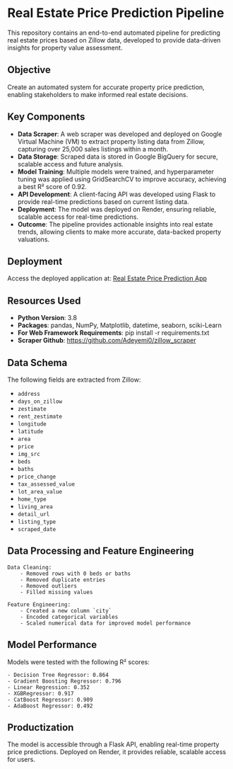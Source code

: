 # Real Estate Price Prediction Pipeline

This repository contains an end-to-end automated pipeline for predicting real estate prices based on Zillow data, developed to provide data-driven insights for property value assessment.

## Objective

Create an automated system for accurate property price prediction, enabling stakeholders to make informed real estate decisions.

## Key Components

- **Data Scraper**: A web scraper was developed and deployed on Google Virtual Machine (VM) to extract property listing data from Zillow, capturing over 25,000 sales listings within a month.
- **Data Storage**: Scraped data is stored in Google BigQuery for secure, scalable access and future analysis.
- **Model Training**: Multiple models were trained, and hyperparameter tuning was applied using GridSearchCV to improve accuracy, achieving a best R² score of 0.92.
- **API Development**: A client-facing API was developed using Flask to provide real-time predictions based on current listing data.
- **Deployment**: The model was deployed on Render, ensuring reliable, scalable access for real-time predictions.
- **Outcome**: The pipeline provides actionable insights into real estate trends, allowing clients to make more accurate, data-backed property valuations.

## Deployment

Access the deployed application at: [Real Estate Price Prediction App](https://zillow-ml.onrender.com/)

## Resources Used

- **Python Version**: 3.8
- **Packages**: pandas, NumPy, Matplotlib, datetime, seaborn, sciki-Learn
- **For Web Framework Requirements**: pip install -r requirements.txt
- **Scraper Github**: https://github.com/Adeyemi0/zillow_scraper

## Data Schema

The following fields are extracted from Zillow:

- `address`
- `days_on_zillow`
- `zestimate`
- `rent_zestimate`
- `longitude`
- `latitude`
- `area`
- `price`
- `img_src`
- `beds`
- `baths`
- `price_change`
- `tax_assessed_value`
- `lot_area_value`
- `home_type`
- `living_area`
- `detail_url`
- `listing_type`
- `scraped_date`

## Data Processing and Feature Engineering

```plaintext
Data Cleaning:
    - Removed rows with 0 beds or baths
    - Removed duplicate entries
    - Removed outliers
    - Filled missing values

Feature Engineering:
    - Created a new column `city`
    - Encoded categorical variables
    - Scaled numerical data for improved model performance
```

## Model Performance
Models were tested with the following R² scores:
```plaintext
- Decision Tree Regressor: 0.864
- Gradient Boosting Regressor: 0.796
- Linear Regression: 0.352
- XGBRegressor: 0.917
- CatBoost Regressor: 0.909
- AdaBoost Regressor: 0.492
```
## Productization

The model is accessible through a Flask API, enabling real-time property price predictions. Deployed on Render, it provides reliable, scalable access for users.
